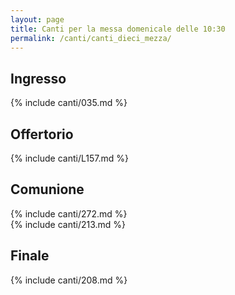 ```yaml
---
layout: page
title: Canti per la messa domenicale delle 10:30
permalink: /canti/canti_dieci_mezza/
---
```


## Ingresso
{% include canti/035.md %}   

## Offertorio
{% include canti/L157.md %}   

## Comunione   
{% include canti/272.md %}   
{% include canti/213.md %}   

## Finale
{% include canti/208.md %}   
